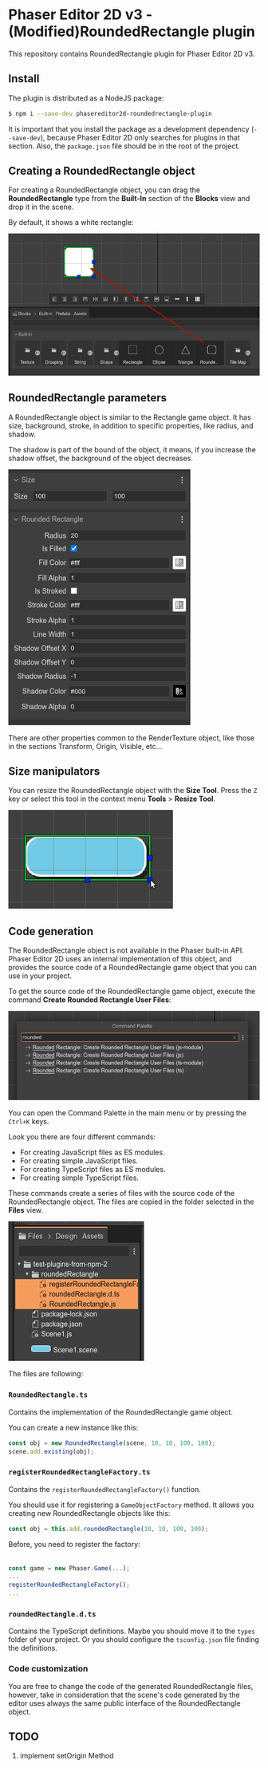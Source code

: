 # Phaser Editor 2D v3 - (Modified)RoundedRectangle plugin

This repository contains RoundedRectangle plugin for Phaser Editor 2D v3.

## Install

The plugin is distributed as a NodeJS package:

```bash
$ npm i --save-dev phasereditor2d-roundedrectangle-plugin
```

It is important that you install the package as a development dependency (`--save-dev`), because Phaser Editor 2D only searches for plugins in that section. Also, the `package.json` file should be in the root of the project.

## Creating a RoundedRectangle object

For creating a RoundedRectangle object, you can drag the **RoundedRectangle** type from the **Built-In** section of the **Blocks** view and drop it in the scene.

By default, it shows a white rectangle:

![Create object](images/create-roundedRectangle.png)

## RoundedRectangle parameters  

A RoundedRectangle object is similar to the Rectangle game object. It has size, background, stroke, in addition to specific properties, like radius, and shadow.

The shadow is part of the bound of the object, it means, if you increase the shadow offset, the background of the object decreases.

![RoundedRectangle properties](images/properties.png)

There are other properties common to the RenderTexture object, like those in the sections Transform, Origin, Visible, etc...

## Size manipulators

You can resize the RoundedRectangle object with the **Size Tool**. Press the `Z` key or select this tool in the context menu **Tools** > **Resize Tool**.

![Resize tool](images/size-tool.png)

## Code generation

The RoundedRectangle object is not available in the Phaser built-in API. Phaser Editor 2D uses an internal implementation of this object, and provides the source code of a RoundedRectangle game object that you can use in your project.

To get the source code of the RoundedRectangle game object, execute the command **Create Rounded Rectangle User Files**:

![Create rounded rectangle files command](images/create-files-commands.png)

You can open the Command Palette in the main menu or by pressing the `Ctrl+K` keys.

Look you there are four different commands:

* For creating JavaScript files as ES modules.
* For creating simple JavaScript files.
* For creating TypeScript files as ES modules.
* For creating simple TypeScript files.

These commands create a series of files with the source code of the RoundedRectangle object. The files are copied in the folder selected in the **Files** view.

![Rounded rectangle user files](images/api-files.png)

The files are following:

### `RoundedRectangle.ts`
 
Contains the implementation of the RoundedRectangle game object.

You can create a new instance like this:

```javascript
const obj = new RoundedRectangle(scene, 10, 10, 100, 100);
scene.add.existing(obj);
```

### `registerRoundedRectangleFactory.ts`

Contains the `registerRoundedRectangleFactory()` function. 

You should use it for registering a `GameObjectFactory` method. It allows you creating new RoundedRectangle objects like this: 

```javascript
const obj = this.add.roundedRectangle(10, 10, 100, 100);
```
Before, you need to register the factory:

```javascript

const game = new Phaser.Game(...);
...
registerRoundedRectangleFactory();
...
```

### `roundedRectangle.d.ts`

Contains the TypeScript definitions. Maybe you should move it to the `types` folder of your project. Or you should configure the `tsconfig.json` file finding the definitions.

### Code customization

You are free to change the code of the generated RoundedRectangle files, however, take in consideration that the scene's code generated by the editor uses always the same public interface of the RoundedRectangle object.

## TODO
1) implement setOrigin Method
